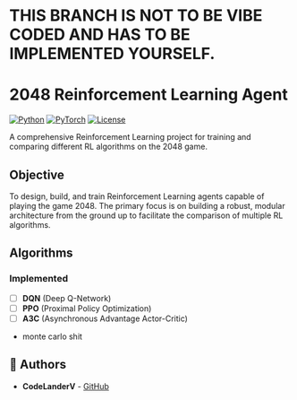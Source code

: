 # THIS BRANCH IS NOT TO BE VIBE CODED AND HAS TO BE IMPLEMENTED YOURSELF.

# 2048 Reinforcement Learning Agent

[![Python](https://img.shields.io/badge/Python-3.8%2B-blue.svg)](https://www.python.org/)
[![PyTorch](https://img.shields.io/badge/PyTorch-2.0%2B-red.svg)](https://pytorch.org/)
[![License](https://img.shields.io/badge/License-MIT-green.svg)](LICENSE)

A comprehensive Reinforcement Learning project for training and comparing different RL algorithms on the 2048 game.

##  Objective

To design, build, and train Reinforcement Learning agents capable of playing the game 2048. The primary focus is on building a robust, modular architecture from the ground up to facilitate the comparison of multiple RL algorithms.

##  Algorithms

### Implemented
- [ ] **DQN** (Deep Q-Network)
- [ ] **PPO** (Proximal Policy Optimization)
- [ ] **A3C** (Asynchronous Advantage Actor-Critic)
- monte carlo shit

## 👥 Authors

- **CodeLanderV** - [GitHub](https://github.com/CodeLanderV)


